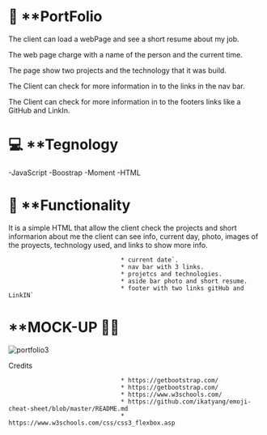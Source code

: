 # 🤚  **PortFolio

The client can load  a webPage and see a short resume about my job. 

The web page charge with a name of the person and the current time.

The page show two projects and the technology that it was build.

The Client can check for more information in to the links in the nav bar.

The Client can check for more information in to the footers links like a GitHub and LinkIn.

# 💻 **Tegnology


-JavaScript
-Boostrap
-Moment
-HTML

# 🔌 **Functionality



It is a simple HTML that allow the client check the projects and short informarion about me
the client can see info, current day, photo, images of the proyects, technology used, and
links to show more info.

                                   * current date`.
                                   * nav bar with 3 links.
                                   * projetcs and technologies.
                                   * aside bar photo and short resume.
                                   * footer with two links gitHub and LinkIN`
 # **MOCK-UP  💄💄





![portfolio3](https://user-images.githubusercontent.com/83906297/127766784-333711f2-c1d6-44c9-b873-27ba02004558.gif)

Credits



                                   * https://getbootstrap.com/
                                   * https://getbootstrap.com/
                                   * https://www.w3schools.com/
                                   * https://github.com/ikatyang/emoji-cheat-sheet/blob/master/README.md
                                   * https://www.w3schools.com/css/css3_flexbox.asp


